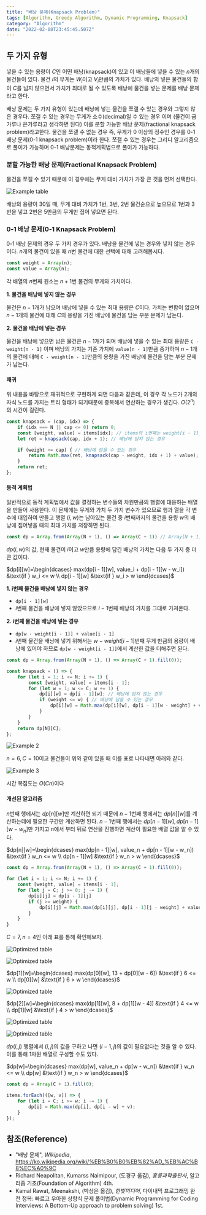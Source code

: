 ```yaml
---
title: "배낭 문제(Knapsack Problem)"
tags: [Algorithm, Greedy Algorithm, Dynamic Programming, Knapsack]
category: "Algorithm"
date: "2022-02-08T23:45:45.507Z"
---
```


## 두 가지 유형

넣을 수 있는 용량이 $C$인 어떤 배낭(knapsack)이 있고 이 배낭들에 넣을 수 있는 $n$개의 물건들이 있다. 물건 $i$의 무게는 $W_i$이고 $V_i$만큼의 가치가 있다. 배낭의 넣은 물건들의 합이 $C$를 넘지 않으면서 가치가 최대로 될 수 있도록 배낭에 물건을 넣는 문제를 배낭 문제라고 한다.

배낭 문제는 두 가지 유형이 있는데 배낭에 넣는 물건을 쪼갤 수 있는 경우와 그렇지 않은 경우다. 쪼갤 수 있는 경우는 무게가 소수(decimal)일 수 있는 경우 이며 (물건이 금가루나 은가루라고 생각하면 된다) 이를 분할 가능한 배낭 문제(fractional knapsack problem)라고한다. 물건을 쪼갤 수 없는 경우 즉, 무게가 0 이상의 정수인 경우를 0-1 배낭 문제(0-1 knapsack problem)이라 한다. 쪼갤 수 있는 경우는 그리디 알고리즘으로 풀이가 가능하며 0-1 배낭문제는 동적계획법으로 풀이가 가능하다.

### 분할 가능한 배낭 문제(Fractional Knapsack Problem)

물건을 쪼갤 수 있기 때문에 이 경우에는 무게 대비 가치가 가장 큰 것을 먼저 선택한다.

![Example table](example1.png)

배낭의 용량이 30일 때, 무게 대비 가치가 1번, 3번, 2번 물건순으로 높으므로 1번과 3번을 넣고 2번은 5만큼의 무게만 집어 넣으면 된다.

### 0-1 배낭 문제(0-1 Knapsack Problem)

0-1 배낭 문제의 경우 두 가지 경우가 있다. 배낭을 물건에 넣는 경우와 넣지 않는 경우이다. $n$개의 물건이 있을 때 $n$번 물건에 대한 선택에 대해 고려해봅시다.

```js
const weight = Array(n);
const value = Array(n); 
```

각 배열의 $n$번째 원소는 $n + 1$번 물건의 무게와 가치이다.

**1. 물건을 배낭에 넣지 않는 경우**

물건은 $n - 1$개가 남으며 배낭에 넣을 수 있는 최대 용량은 $C$이다. 가치는 변함이 없으며 $n - 1$개의 물건에 대해 $C$의 용량을 가진 배낭에 물건을 담는 부분 문제가 남는다.

**2. 물건을 배낭에 넣는 경우**

물건을 배낭에 넣으면 남은 물건은 $n-1$개가 되며 배낭에 넣을 수 있는 최대 용량은 `C - weight[n - 1]` 이며 배낭의 가치는 기존 가치에 `value[n - 1]`만큼 증가하며 $n - 1$개의 물건에 대해 `C - weight[n - 1]`만큼의 용량을 가진 배낭에 물건을 담는 부분 문제가 남는다.

#### 재귀

위 내용을 바탕으로 재귀적으로 구현하게 되면 다음과 같은데, 이 경우 각 노드가 2개의 자식 노드를 가지는 트리 형태가 되기때문에 중복해서 연산하는 경우가 생긴다. $O(2^n)$의 시간이 걸린다.

```js
const knapsack = (cap, idx) => {
    if (idx === N || cap <= 0) return 0;
    const [weight, value] = items[idx]; // items의 i번째는 weight[i - 1], value[i - 1]의 페어
    let ret = knapsack(cap, idx + 1); // 배낭에 담지 않는 경우

    if (weight <= cap) { // 배낭에 담을 수 있는 경우
        return Math.max(ret, knapsack(cap - weight, idx + 1) + value);
    }
    return ret;
};
```

#### 동적 계획법

일반적으로 동적 계획법에서 값을 결정하는 변수들의 차원만큼의 행렬에 대응하는 배열을 만들어 사용한다. 이 문제에는 무게와 가치 두 가지 변수가 있으므로 행과 열을 각 변수에 대입하여 만들고 행렬 $(i, w)$는 남아있는 물건 중 $i$번째까지의 물건을 용량 $w$의 배낭에 집어넣을 때의 최대 가치를 저장하면 된다.

```js
const dp = Array.from(Array(N + 1), () => Array(C + 1)) // Array[N + 1][C + 1]
```

$dp(i, w)$의 값, 현재 물건이 $i$이고 $w$만큼 용량에 담긴 배낭의 가치는 다음 두 가지 중 더 큰 값이다.

$dp[i][w]=\begin{dcases}
   max(dp[i - 1][w], value_i + dp[i - 1][w - w_i]) &\text{if } w_i <= w \\
   dp[i - 1][w] &\text{if } w_i > w
\end{dcases}$

**1. i번째 물건을 배낭에 넣지 않는 경우**

- `dp[i - 1][w]`
- $i$번째 물건을 배낭에 넣지 않았으므로 $i-1$번째 배낭의 가치를 그대로 가져온다.

**2. i번째 물건을 배낭에 넣는 경우**

- `dp[w - weight[i - 1]] + value[i - 1]`
- $i$번째 물건을 배낭에 넣기 위해서는 $w - weight[i - 1]$번째 무게 만큼의 용량이 배낭에 있어야 하므로 `dp[w - weight[i - 1]]`에서 계산한 값을 더해주면 된다.

```js
const dp = Array.from(Array(N + 1), () => Array(C + 1).fill(0));

const knapsack = () => {
    for (let i = 1; i <= N; i += 1) {
        const [weight, value] = items[i - 1];
        for (let w = 1; w <= C; w += 1) {
            dp[i][w] = dp[i - 1][w]; // 배낭에 담지 않는 경우
            if (weight <= w) { // 배낭에 담을 수 있는 경우
                dp[i][w] = Math.max(dp[i][w], dp[i - 1][w - weight] + value);
            }
        }
    }
    return dp[N][C];
};
```

![Example 2](example2.png)

$n = 6, C = 10$이고 물건들이 위와 같이 있을 때 이를 표로 나타내면 아래와 같다.

![Example 3](example3.png)

시간 복잡도는 $O(Cn)$이다

#### 개선된 알고리즘

$n$번째 행에서는 $dp[n][w]$만 계산하면 되기 때문에 $n - 1$번째 행에서는 $dp[n][w]$를 계산하는데에 필요한 구간만 계산하면 된다. $n - 1$번째 행에서는 $dp[n - 1][w], dp[n - 1][w - w_n]$만 가지고 $n$에서 부터 뒤로 연산을 진행하면 계산이 필요한 배열 값을 알 수 있다.

$dp[n][w]=\begin{dcases}
   max(dp[n - 1][w], value_n + dp[n - 1][w - w_n]) &\text{if } w_n <= w \\
   dp[n - 1][w] &\text{if } w_n > w
\end{dcases}$

```js
const dp = Array.from(Array(N + 1), () => Array(C + 1).fill(0));

for (let i = 1; i <= N; i += 1) {
    const [weight, value] = items[i - 1];
    for (let j = C; j >= 0; j -= 1) {
        dp[i][j] = dp[i - 1][j]
        if (j >= weight) {
            dp[i][j] = Math.max(dp[i][j], dp[i - 1][j - weight] + value);
        }
    }
}
```

$C = 7, n = 4$인 아래 표를 통해 확인해보자.

![Optimized table](opt1.png)

![Optimized table](opt2.png)

$dp[1][w]=\begin{dcases}
   max(dp[0][w], 13 + dp[0][w - 6]) &\text{if } 6 <= w \\
   dp[0][w] &\text{if } 6 > w
\end{dcases}$

![Optimized table](opt3.png)

$dp[2][w]=\begin{dcases}
   max(dp[1][w], 8 + dp[1][w - 4]) &\text{if } 4 <= w \\
   dp[1][w] &\text{if } 4 > w
\end{dcases}$

![Optimized table](opt4.png)

![Optimized table](opt5.png)

$dp(i, j)$ 행렬에서 $(i, j)$의 값을 구하고 나면 $(i - 1, j)$의 값이 필요없다는 것을 알 수 있다. 이를 통해 1차원 배열로 구성할 수도 있다.

$dp[w]=\begin{dcases}
   max(dp[w], value_n + dp[w - w_n]) &\text{if } w_n <= w \\
   dp[w] &\text{if } w_n > w
\end{dcases}$

```js
const dp = Array(C + 1).fill(0);

items.forEach(([w, v]) => {
    for (let i = C; i >= w; i -= 1) {
        dp[i] = Math.max(dp[i], dp[i - w] + v);
    }
});
```

## 참조(Reference)

- "배낭 문제", *Wikipedia*, https://ko.wikipedia.org/wiki/%EB%B0%B0%EB%82%AD_%EB%AC%B8%EC%A0%9C
- Richard Neapolitan, Kumarss Naimipour, (도경구 옮김), *홍릉과학출판사*, 알고리즘 기초(Foundation of Algorithm) 4th.
- Kamal Rawat, Meenakshi, (박상은 옮김), *한빛미디어*, 다이내믹 프로그래밍 완전 정복: 빠르고 우아한 상향식 문제 풀이법(Dynamic Programming for Coding Interviews: A Bottom-Up approach to problem solving) 1st.
